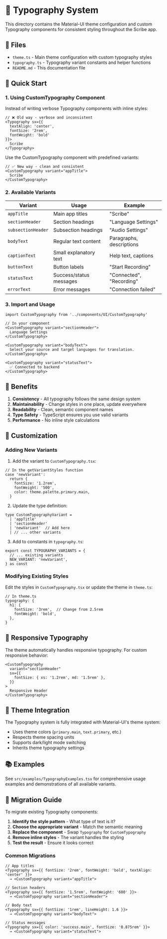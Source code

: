 # 🎨 Typography System

This directory contains the Material-UI theme configuration and custom Typography components for consistent styling throughout the Scribe app.

## 📁 Files

- `theme.ts` - Main theme configuration with custom typography styles
- `typography.ts` - Typography variant constants and helper functions
- `README.md` - This documentation file

## 🚀 Quick Start

### 1. Using CustomTypography Component

Instead of writing verbose Typography components with inline styles:

```tsx
// ❌ Old way - verbose and inconsistent
<Typography sx={{ 
  textAlign: 'center', 
  fontSize: '2rem', 
  fontWeight: 'bold' 
}}>
  Scribe
</Typography>
```

Use the CustomTypography component with predefined variants:

```tsx
// ✅ New way - clean and consistent
<CustomTypography variant="appTitle">
  Scribe
</CustomTypography>
```

### 2. Available Variants

| Variant | Usage | Example |
|---------|-------|---------|
| `appTitle` | Main app titles | "Scribe" |
| `sectionHeader` | Section headings | "Language Settings" |
| `subsectionHeader` | Subsection headings | "Audio Settings" |
| `bodyText` | Regular text content | Paragraphs, descriptions |
| `captionText` | Small explanatory text | Help text, captions |
| `buttonText` | Button labels | "Start Recording" |
| `statusText` | Success/status messages | "Connected", "Recording" |
| `errorText` | Error messages | "Connection failed" |

### 3. Import and Usage

```tsx
import CustomTypography from '../components/UI/CustomTypography'

// In your component
<CustomTypography variant="sectionHeader">
  Language Settings
</CustomTypography>

<CustomTypography variant="bodyText">
  Select your source and target languages for translation.
</CustomTypography>

<CustomTypography variant="statusText">
  ✅ Connected to backend
</CustomTypography>
```

## 🎯 Benefits

1. **Consistency** - All typography follows the same design system
2. **Maintainability** - Change styles in one place, update everywhere
3. **Readability** - Clean, semantic component names
4. **Type Safety** - TypeScript ensures you use valid variants
5. **Performance** - No inline style calculations

## 🔧 Customization

### Adding New Variants

1. Add the variant to `CustomTypography.tsx`:

```tsx
// In the getVariantStyles function
case 'newVariant':
  return {
    fontSize: '1.2rem',
    fontWeight: '500',
    color: theme.palette.primary.main,
  }
```

2. Update the type definition:

```tsx
type CustomTypographyVariant = 
  | 'appTitle'
  | 'sectionHeader'
  | 'newVariant'  // Add here
  | // ... other variants
```

3. Add to constants in `typography.ts`:

```tsx
export const TYPOGRAPHY_VARIANTS = {
  // ... existing variants
  NEW_VARIANT: 'newVariant',
} as const
```

### Modifying Existing Styles

Edit the styles in `CustomTypography.tsx` or update the theme in `theme.ts`:

```tsx
// In theme.ts
typography: {
  h1: {
    fontSize: '3rem',  // Change from 2.5rem
    fontWeight: 'bold',
  },
}
```

## 📱 Responsive Typography

The theme automatically handles responsive typography. For custom responsive behavior:

```tsx
<CustomTypography 
  variant="sectionHeader"
  sx={{
    fontSize: { xs: '1.2rem', md: '1.5rem' },
  }}
>
  Responsive Header
</CustomTypography>
```

## 🎨 Theme Integration

The Typography system is fully integrated with Material-UI's theme system:

- Uses theme colors (`primary.main`, `text.primary`, etc.)
- Respects theme spacing units
- Supports dark/light mode switching
- Inherits theme typography settings

## 📚 Examples

See `src/examples/TypographyExamples.tsx` for comprehensive usage examples and demonstrations of all available variants.

## 🔄 Migration Guide

To migrate existing Typography components:

1. **Identify the style pattern** - What type of text is it?
2. **Choose the appropriate variant** - Match the semantic meaning
3. **Replace the component** - Swap `Typography` for `CustomTypography`
4. **Remove inline styles** - The variant handles the styling
5. **Test the result** - Ensure it looks correct

### Common Migrations

```tsx
// App titles
<Typography sx={{ fontSize: '2rem', fontWeight: 'bold', textAlign: 'center' }}>
  → <CustomTypography variant="appTitle">

// Section headers  
<Typography sx={{ fontSize: '1.5rem', fontWeight: '600' }}>
  → <CustomTypography variant="sectionHeader">

// Body text
<Typography sx={{ fontSize: '1rem', lineHeight: 1.6 }}>
  → <CustomTypography variant="bodyText">

// Status messages
<Typography sx={{ color: 'success.main', fontSize: '0.875rem' }}>
  → <CustomTypography variant="statusText">
```
